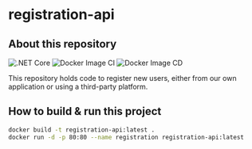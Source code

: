 # registration-api

## About this repository

![.NET Core](https://github.com/bikedataproject/api/workflows/.NET%20Core/badge.svg)
![Docker Image CI](https://github.com/bikedataproject/registration-api/workflows/Docker%20Image%20CI%20Build/badge.svg)
![Docker Image CD](https://github.com/bikedataproject/registration-api/workflows/Docker%20Image%20Staging%20CD/badge.svg)

This repository holds code to register new users, either from our own application or using a third-party platform.

## How to build & run this project

```bash
docker build -t registration-api:latest .
docker run -d -p 80:80 --name registration registration-api:latest
```
